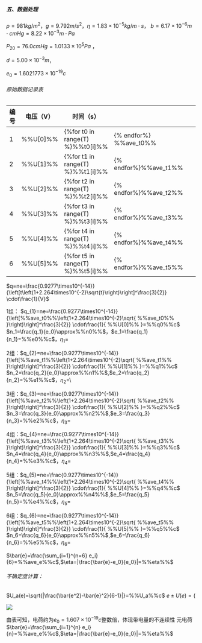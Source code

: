 ##### 五、数据处理

$\rho=981kg/m^2$，$g=9.792m/s^2$，$\eta=1.83\times10^{-5}kg/m\cdot s$， $b=6.17\times10^{-6}m\cdot cmHg=8.22\times10^{-3}m\cdot Pa$

$P_{20}=76.0cmHg=1.0133\times10^5Pa$ ，

$d=5.00\times10^{-3} m$，

$e_0=1.6021773\times 10^{-19}c$

###### 原始数据记录表

| 编号 | 电压（V） | 时间（s） |      |      |      |      | 平均 |
| ---- | ---- | ---- | ---- | ---- | ---- | ---- | ---- |
| 1    |%%U[0]%%|{%for t0 in range(T) %}%%t0[i]%% | {% endfor%}    %%ave_t0%%|
| 2    |%%U[1]%%|{%for t1 in range(T) %}%%t1[i]%% | {% endfor%}%%ave_t1%%|
| 3    |%%U[2]%%|{%for t2 in range(T) %}%%t2[i]%% | {% endfor%}%%ave_t2%%|
| 4    |%%U[3]%%|{%for t3 in range(T) %}%%t3[i]%% | {% endfor%}%%ave_t3%%|
| 5    |%%U[4]%%|{%for t4 in range(T) %}%%t4[i]%% | {% endfor%}%%ave_t4%%|
| 6    |%%U[5]%%|{%for t5 in range(T) %}%%t5[i]%% | {% endfor%}%%ave_t5%%|

$q=ne=\frac{0.9277\times10^{-14}}
{\left[t\left(1+2.264\times10^{-2}\sqrt{t}\right)\right]^\frac{3}{2}}
\cdot\frac{1}{V}$

1组： $q_{1}=ne=\frac{0.9277\times10^{-14}}
{\left[%%ave_t0%%\left(1+2.264\times10^{-2}\sqrt{ %%ave_t0%% }\right)\right]^\frac{3}{2}}
\cdot\frac{1}{ %%U[0]%% }=%%q0%%c$
$n_1=\frac{q_1}{e_0}\approx%%n0%%$，$e_1=\frac{q_1}{n_1}=%%e0%%c$，$\eta_1=%%eta0%%\%$

2组：$q_{2}=ne=\frac{0.9277\times10^{-14}}
{\left[%%ave_t1%%\left(1+2.264\times10^{-2}\sqrt{ %%ave_t1%% }\right)\right]^\frac{3}{2}}
\cdot\frac{1}{ %%U[1]%% }=%%q1%%c$
$n_2=\frac{q_2}{e_0}\approx%%n1%%$,$e_2=\frac{q_2}{n_2}=%%e1%%c$，$\eta_2=%%eta1%%\%$\\

3组：$q_{3}=ne=\frac{0.9277\times10^{-14}}
{\left[%%ave_t2%%\left(1+2.264\times10^{-2}\sqrt{ %%ave_t2%% }\right)\right]^\frac{3}{2}}
\cdot\frac{1}{ %%U[2]%% }=%%q2%%c$
$n_3=\frac{q_3}{e_0}\approx%%n2%%$,$e_3=\frac{q_3}{n_3}=%%e2%%c$，$\eta_3=%%eta2%%\%$

4组：$q_{4}=ne=\frac{0.9277\times10^{-14}}
{\left[%%ave_t3%%\left(1+2.264\times10^{-2}\sqrt{ %%ave_t3%% }\right)\right]^\frac{3}{2}}
\cdot\frac{1}{ %%U[3]%% }=%%q3%%c$
$n_4=\frac{q_4}{e_0}\approx%%n3%%$,$e_4=\frac{q_4}{n_4}=%%e3%%c$，$\eta_4=%%eta3%%\%$

5组：$q_{5}=ne=\frac{0.9277\times10^{-14}}
{\left[%%ave_t4%%\left(1+2.264\times10^{-2}\sqrt{ %%ave_t4%% }\right)\right]^\frac{3}{2}}
\cdot\frac{1}{ %%U[4]%% }=%%q4%%c$
$n_5=\frac{q_5}{e_0}\approx%%n4%%$,$e_5=\frac{q_5}{n_5}=%%e4%%c$，$\eta_5=%%eta4%%\%$

6组：$q_{6}=ne=\frac{0.9277\times10^{-14}}
{\left[%%ave_t5%%\left(1+2.264\times10^{-2}\sqrt{ %%ave_t5%% }\right)\right]^\frac{3}{2}}
\cdot\frac{1}{ %%U[5]%% }=%%q5%%c$
$n_6=\frac{q_6}{e_0}\approx%%n5%%$,$e_6=\frac{q_6}{n_6}=%%e5%%c$，$\eta_6=%%eta5%%\%$

$\bar{e}=\frac{\sum_{i=1}^{n=6} e_i}{6}=%%ave_e%%c$,$\eta=|\frac{\bar{e}-e_0}{e_0}|=%%eta%%$

###### 不确定度计算：

$U_a(e)=\sqrt{|\frac{\bar{e^2}-\bar{e}^2}{6-1}|}=%%U_a%%c$
$e±U(e)=\left( %%ave_e%%±%%U_a%%\right)c$

![](%%figurename%%.png)

由表可知，电荷约为$e_0=1.607\times10^{-19}c$整数倍，体现带电量的不连续性
元电荷$\bar{e}=\frac{\sum_{i=1}^{n} e_i}{n}=%%ave_e%%c$,$\eta=|\frac{\bar{e}-e_0}{e_0}|=%%eta%%$

